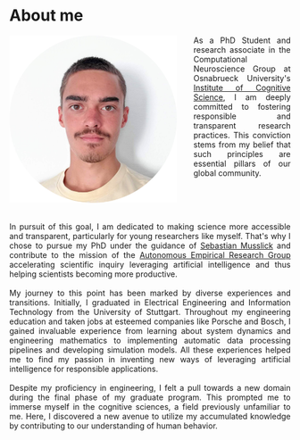 # About me

<div style="display: flex;">
  <img src="https://github.com/whyhardt/whyhardt.github.io/blob/main/resources/face.png?raw=true" alt="Your Image" width="300">
  
  <p style="margin-left: 30px;">
  <div style="text-align: justify;">As a PhD Student and research associate in the Computational Neuroscience Group at Osnabrueck University's <a href="https://www.ikw.uni-osnabrueck.de/en/home.html">Institute of Cognitive Science</a>, I am deeply committed to fostering responsible and transparent research practices. This conviction stems from my belief that such principles are essential pillars of our global community.</div>
  </p>
</div>

<div style="text-align: justify;">
<br><br>
In pursuit of this goal, I am dedicated to making science more accessible and transparent, particularly for young researchers like myself. That's why I chose to pursue my PhD under the guidance of <a href="https://smusslick.com/">Sebastian Musslick</a> and contribute to the mission of the <a href="https://musslick.github.io/AER_website/Research.html">Autonomous Empirical Research Group</a> accelerating scientific inquiry leveraging artificial intelligence and thus helping scientists becoming more productive.
<br><br>
My journey to this point has been marked by diverse experiences and transitions. Initially, I graduated in Electrical Engineering and Information Technology from the University of Stuttgart. Throughout my engineering education and taken jobs at esteemed companies like Porsche and Bosch, I gained invaluable experience from learning about system dynamics and engineering mathematics to implementing automatic data processing pipelines and developing simulation models. All these experiences helped me to find my passion in inventing new ways of leveraging artificial intelligence for responsible applications.
<br><br>
Despite my proficiency in engineering, I felt a pull towards a new domain during the final phase of my graduate program. This prompted me to immerse myself in the cognitive sciences, a field previously unfamiliar to me. Here, I discovered a new avenue to utilize my accumulated knowledge by contributing to our understanding of human behavior.
</div>
